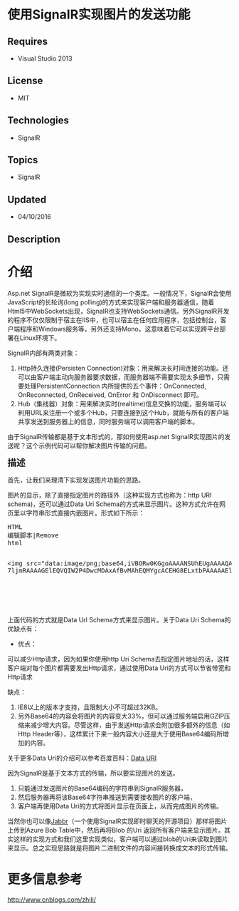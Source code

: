 # 使用SignalR实现图片的发送功能
## Requires
- Visual Studio 2013
## License
- MIT
## Technologies
- SignalR
## Topics
- SignalR
## Updated
- 04/10/2016
## Description

<h1>介绍</h1>
<p><span>Asp.net SignalR是微软为实现实时通信的一个类库。一般情况下，SignalR会使用JavaScript的长轮询(long polling)的方式来实现客户端和服务器通信，随着Html5中WebSockets出现，SignalR也支持WebSockets通信。另外SignalR开发的程序不仅仅限制于宿主在IIS中，也可以宿主在任何应用程序，包括控制台，客户端程序和Windows服务等，另外还支持Mono，这意味着它可以实现跨平台部署在Linux环境下。</span></p>
<p><span>SignalR内部有两类对象：</span></p>
<ol>
<li><span>Http持久连接(Persisten Connection)对象：用来解决长时间连接的功能。还可以由客户端主动向服务器要求数据，而服务器端不需要实现太多细节，只需要处理PersistentConnection 内所提供的五个事件：OnConnected, OnReconnected, OnReceived, OnError 和 OnDisconnect 即可。</span>
</li><li><span>Hub（集线器）对象：用来解决实时(realtime)信息交换的功能，服务端可以利用URL来注册一个或多个Hub，只要连接到这个Hub，就能与所有的客户端共享发送到服务器上的信息，同时服务端可以调用客户端的脚本。</span>
</li></ol>
<p>由于SignalR传输都是基于文本形式的，那如何使用asp.net SignalR实现图片的发送呢？这个示例代码可以帮你解决图片传输的问题。</p>
<p><span style="font-size:20px"><strong>描述</strong></span></p>
<p><span>首先，让我们来理清下实现发送图片功能的思路。</span></p>
<p><span>图片的显示，除了直接指定图片的路径外（这种实现方式也称为：http URI schema)，还可以通过Data Uri Schema的方式来显示图片。这种方式允许在网页里以字符串形式直接内嵌图片。形式如下所示：<br>
</span></p>
<div class="cnblogs_code">
<pre><div class="scriptcode"><div class="pluginEditHolder" pluginCommand="mceScriptCode"><div class="title"><span>HTML</span></div><div class="pluginLinkHolder"><span class="pluginEditHolderLink">编辑脚本</span>|<span class="pluginRemoveHolderLink">Remove</span></div><span class="hidden">html</span>
<div class="preview">
<pre class="js">&lt;img&nbsp;src=&quot;data:image/png;base64,iVBORw0KGgoAAAANSUhEUgAAAAQAAAADCAIAAAA&nbsp;&nbsp;
7ljmRAAAAGElEQVQIW2P4DwcMDAxAfBvMAhEQMYgcACEHG8ELxtbPAAAAAElFTkSuQmCC&quot;&nbsp;/&gt;</pre>
</div>
</div>
</div>
</pre>
</div>
<p><span>上面代码的方式就是Data Url Schema方式来显示图片。关于Data Uri Schema的优缺点有：</span></p>
<ul>
<li><span>优点：</span> </li></ul>
<p><span>可以减少Http请求，因为如果你使用http Uri Schema去指定图片地址的话，这样客户端对每个图片都需要发出Http请求，通过使用Data Uri的方式可以节省带宽和Http请求</span></p>
<p><span>缺点：</span></p>
<ol>
<li><span>IE8以上的版本才支持，且限制大小不可超过32KB。</span> </li><li><span>另外Base64的内容会将图片的内容变大33%，但可以通过服务端启用GZIP压缩来减少增大内容。尽管这样，由于发送Http请求会附加很多额外的信息（如Http Header等），这样累计下来一般内容大小还是大于使用Base64编码所增加的内容。</span>
</li></ol>
<p><span>关于更多Data Uri的介绍可以参考百度百科：<a href="http://baike.baidu.com/link?url=nOIk91f0p3cYcBAA5qHNFqUjOTxgHwVkBZRjpr6eMZ0KCqZ26d3Dcn_H0Un74O4mjEevzYiAy81ZvNHkuwJBka" target="_blank">Data URI</a></span></p>
<p><span>因为SignalR是基于文本方式的传输，所以要实现图片的发送。</span></p>
<ol>
<li><span>只能通过发送图片的Base64编码的字符串到SignalR服务器，</span> </li><li><span>然后服务器再将该Base64字符串推送到需要接收图片的客户端，</span> </li><li><span>客户端再使用Data Uri的方式将图片显示在页面上，从而完成图片的传输。</span> </li></ol>
<p><span>当然你也可以像<a href="https://github.com/smoak/hubot-jabbr" target="_blank">Jabbr</a>（一个使用SignalR实现即时聊天的开源项目）那样将图片上传到Azure Bob Table中，然后再将Blob 的Uri 返回所有客户端来显示图片。其实这样的实现方式和我们这里实现类&#20284;，客户端可以通过blob的Uri来读取到图片来显示。总之实现思路就是将图片二进制文件的内容间接转换成文本的形式传输。</span></p>
<ul>
</ul>
<h1>更多信息参考</h1>
<p><a href="http://www.cnblogs.com/zhili/">http://www.cnblogs.com/zhili/</a></p>

